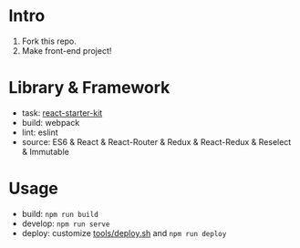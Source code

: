 # Intro

1. Fork this repo.
2. Make front-end project!

# Library & Framework

- task: [react-starter-kit](https://github.com/kriasoft/react-starter-kit/tree/master/tools)
- build: webpack
- lint: eslint
- source: ES6 & React & React-Router & Redux & React-Redux & Reselect & Immutable

# Usage

- build: ```npm run build```
- develop: ```npm run serve```
- deploy: customize [tools/deploy.sh](./tools/deploy) and ```npm run deploy```
